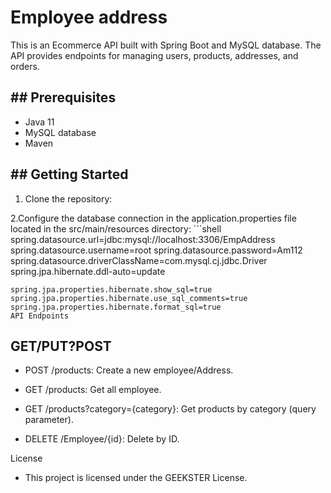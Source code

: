 # Employee address

This is an Ecommerce API built with Spring Boot and MySQL database. The API provides endpoints for managing users, products, addresses, and orders.

## ##  Prerequisites

- Java 11
- MySQL database
- Maven

## ##  Getting Started

1. Clone the repository:

2.Configure the database connection in the application.properties file located in the src/main/resources directory:
    ```shell
    spring.datasource.url=jdbc:mysql://localhost:3306/EmpAddress
    spring.datasource.username=root
    spring.datasource.password=Am112
    spring.datasource.driverClassName=com.mysql.cj.jdbc.Driver
    spring.jpa.hibernate.ddl-auto=update

    spring.jpa.properties.hibernate.show_sql=true
    spring.jpa.properties.hibernate.use_sql_comments=true
    spring.jpa.properties.hibernate.format_sql=true
    API Endpoints

## GET/PUT?POST

  * POST /products: Create a new employee/Address.

  * GET /products: Get all employee.

  * GET /products?category={category}: Get products by category (query parameter).

  * DELETE /Employee/{id}: Delete  by ID.



License
* This project is licensed under the GEEKSTER License.
